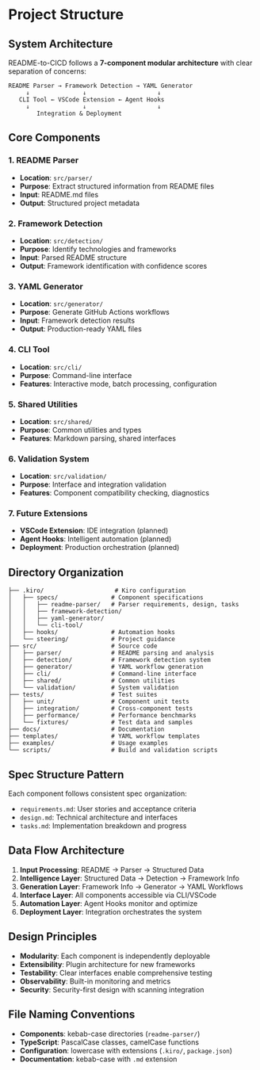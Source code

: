 # Project Structure

## System Architecture

README-to-CICD follows a **7-component modular architecture** with clear separation of concerns:

```
README Parser → Framework Detection → YAML Generator
     ↓               ↓                    ↓
   CLI Tool ← VSCode Extension ← Agent Hooks
     ↓               ↓                    ↓
        Integration & Deployment
```

## Core Components

### 1. README Parser
- **Location**: `src/parser/`
- **Purpose**: Extract structured information from README files
- **Input**: README.md files
- **Output**: Structured project metadata

### 2. Framework Detection
- **Location**: `src/detection/`
- **Purpose**: Identify technologies and frameworks
- **Input**: Parsed README structure
- **Output**: Framework identification with confidence scores

### 3. YAML Generator
- **Location**: `src/generator/`
- **Purpose**: Generate GitHub Actions workflows
- **Input**: Framework detection results
- **Output**: Production-ready YAML files

### 4. CLI Tool
- **Location**: `src/cli/`
- **Purpose**: Command-line interface
- **Features**: Interactive mode, batch processing, configuration

### 5. Shared Utilities
- **Location**: `src/shared/`
- **Purpose**: Common utilities and types
- **Features**: Markdown parsing, shared interfaces

### 6. Validation System
- **Location**: `src/validation/`
- **Purpose**: Interface and integration validation
- **Features**: Component compatibility checking, diagnostics

### 7. Future Extensions
- **VSCode Extension**: IDE integration (planned)
- **Agent Hooks**: Intelligent automation (planned)
- **Deployment**: Production orchestration (planned)

## Directory Organization

```
├── .kiro/                    # Kiro configuration
│   ├── specs/               # Component specifications
│   │   ├── readme-parser/   # Parser requirements, design, tasks
│   │   ├── framework-detection/
│   │   ├── yaml-generator/
│   │   └── cli-tool/
│   ├── hooks/               # Automation hooks
│   └── steering/            # Project guidance
├── src/                     # Source code
│   ├── parser/              # README parsing and analysis
│   ├── detection/           # Framework detection system
│   ├── generator/           # YAML workflow generation
│   ├── cli/                 # Command-line interface
│   ├── shared/              # Common utilities
│   └── validation/          # System validation
├── tests/                   # Test suites
│   ├── unit/                # Component unit tests
│   ├── integration/         # Cross-component tests
│   ├── performance/         # Performance benchmarks
│   └── fixtures/            # Test data and samples
├── docs/                    # Documentation
├── templates/               # YAML workflow templates
├── examples/                # Usage examples
└── scripts/                 # Build and validation scripts
```

## Spec Structure Pattern

Each component follows consistent spec organization:
- `requirements.md`: User stories and acceptance criteria
- `design.md`: Technical architecture and interfaces
- `tasks.md`: Implementation breakdown and progress

## Data Flow Architecture

1. **Input Processing**: README → Parser → Structured Data
2. **Intelligence Layer**: Structured Data → Detection → Framework Info
3. **Generation Layer**: Framework Info → Generator → YAML Workflows
4. **Interface Layer**: All components accessible via CLI/VSCode
5. **Automation Layer**: Agent Hooks monitor and optimize
6. **Deployment Layer**: Integration orchestrates the system

## Design Principles

- **Modularity**: Each component is independently deployable
- **Extensibility**: Plugin architecture for new frameworks
- **Testability**: Clear interfaces enable comprehensive testing
- **Observability**: Built-in monitoring and metrics
- **Security**: Security-first design with scanning integration

## File Naming Conventions

- **Components**: kebab-case directories (`readme-parser/`)
- **TypeScript**: PascalCase classes, camelCase functions
- **Configuration**: lowercase with extensions (`.kiro/`, `package.json`)
- **Documentation**: kebab-case with `.md` extension